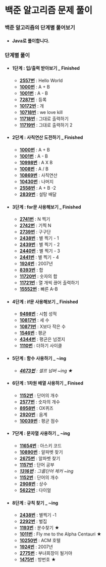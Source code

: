 # 백준 알고리즘 문제 풀이

### 백준 **알고리즘의** 단계별 풀어보기  

- #### Java로 풀이합니다.

### 단계별 풀이

- #### 1단계 : 입/출력 받아보기 _  Finished
  - [**2557번**](<https://github.com/audtjr9514/BaekJoon_Algorithm/blob/master/src/bj_2557.java>) : Hello World
  - [**1000번**](<https://github.com/audtjr9514/BaekJoon_Algorithm/blob/master/src/bj_1000.java>) : A + B
  - [**1001번**](<https://github.com/audtjr9514/BaekJoon_Algorithm/blob/master/src/bj_1001.java>) : A - B
  - [**7287번**](<https://github.com/audtjr9514/BaekJoon_Algorithm/blob/master/src/bj_7287.java>) : 등록
  - [**10172번**](<https://github.com/audtjr9514/BaekJoon_Algorithm/blob/master/src/bj_10172.java>) : 개
  - [**10718번**](<https://github.com/audtjr9514/BaekJoon_Algorithm/blob/master/src/bj_10718.java>) : we love kill
  - [**11718번**](<https://github.com/audtjr9514/BaekJoon_Algorithm/blob/master/src/bj_11718.java>) : 그대로 출력하기
  - [**11719번**](<https://github.com/audtjr9514/BaekJoon_Algorithm/blob/master/src/bj_11719.java>) : 그대로 출력하기 2


- #### 2단계 : 사칙연산 도전하기  _ Finished
  - [**1000번**](<https://github.com/audtjr9514/BaekJoon_Algorithm/blob/master/src/bj_1000.java>) : A + B
  - [**1001번**](<https://github.com/audtjr9514/BaekJoon_Algorithm/blob/master/src/bj_1001.java>) : A - B
  - [**10998번**](<https://github.com/audtjr9514/BaekJoon_Algorithm/blob/master/src/bj_10998.java>) : A X B
  - [**1008번**](<https://github.com/audtjr9514/BaekJoon_Algorithm/blob/master/src/bj_1008.java>) : A / B
  - [**10869번**](<https://github.com/audtjr9514/BaekJoon_Algorithm/blob/master/src/bj_10869.java>) : 사칙연산
  - [**10430번**](<https://github.com/audtjr9514/BaekJoon_Algorithm/blob/master/src/bj_10430.java>) : 나머지
  - [**2558번**](<https://github.com/audtjr9514/BaekJoon_Algorithm/blob/master/src/bj_2558.java>) : A + B -2
  - [**2839번**](<https://github.com/audtjr9514/BaekJoon_Algorithm/blob/master/src/bj_2839.java>) : 설탕 배달


- #### 3단계 : for문 사용해보기 _ Finished
  - [**2741번**](<https://github.com/audtjr9514/BaekJoon_Algorithm/blob/master/src/bj_2741.java>) : N 찍기
  - [**2742번**](<https://github.com/audtjr9514/BaekJoon_Algorithm/blob/master/src/bj_2742.java>) : 기찍 N
  - [**2739번**](<https://github.com/audtjr9514/BaekJoon_Algorithm/blob/master/src/bj_2739.java>) : 구구단
  - [**2438번**](<https://github.com/audtjr9514/BaekJoon_Algorithm/blob/master/src/bj_2438.java>) : 별 찍기 - 1
  - [**2439번**](<https://github.com/audtjr9514/BaekJoon_Algorithm/blob/master/src/bj_2439.java>) : 별 찍기 - 2
  - [**2440번**](<https://github.com/audtjr9514/BaekJoon_Algorithm/blob/master/src/bj_2440.java>) : 별 찍기 - 3
  - [**2441번**](<https://github.com/audtjr9514/BaekJoon_Algorithm/blob/master/src/bj_2441.java>) : 별 찍기 - 4
  - [**1924번**](<https://github.com/audtjr9514/BaekJoon_Algorithm/blob/master/src/bj_1924.java>) : 2007년
  - [**8393번**](<https://github.com/audtjr9514/BaekJoon_Algorithm/blob/master/src/bj_8393.java>) : 합
  - [**11720번**](<https://github.com/audtjr9514/BaekJoon_Algorithm/blob/master/src/bj_11720.java>) : 숫자의 합
  - [**11721번**](<https://github.com/audtjr9514/BaekJoon_Algorithm/blob/master/src/bj_11721.java>) : 열 개씩 끊어 출력하기
  - [**15552번**](<https://github.com/audtjr9514/BaekJoon_Algorithm/blob/master/src/bj_15552.java>) : 빠른 A-B

- #### 4단계 : if문 사용해보기 _ Finished
  - [**9498번**](<https://github.com/audtjr9514/BaekJoon_Algorithm/blob/master/src/bj_9498.java>) : 시험 성적
  - [**10817번**](<https://github.com/audtjr9514/BaekJoon_Algorithm/blob/master/src/bj_10817.java>) : 세 수
  - [**10871번**](<https://github.com/audtjr9514/BaekJoon_Algorithm/blob/master/src/bj_10871.java>) : X보다 작은 수
  - [**1546번**](<https://github.com/audtjr9514/BaekJoon_Algorithm/blob/master/src/bj_1546.java>) : 평균
  - [**4344번**](<https://github.com/audtjr9514/BaekJoon_Algorithm/blob/master/src/bj_4344.java>) : 평균은 넘겠지
  - [**1110번**](<https://github.com/audtjr9514/BaekJoon_Algorithm/blob/master/src/bj_1110.java>) : 더하기 사이클

- #### 5단계 : 함수 사용하기 _ ~ing
  - *[**4673번**](<https://github.com/audtjr9514/BaekJoon_Algorithm/blob/master/src/bj_4673.java>) : 셀프 넘버 ~ing ★*

- #### 6단계 : 1차원 배열 사용하기 _ Finised
  - [**1152번**](<https://github.com/audtjr9514/BaekJoon_Algorithm/blob/master/src/bj_1152.java>) : 단어의 개수
  - [**2577번**](<https://github.com/audtjr9514/BaekJoon_Algorithm/blob/master/src/bj_2577.java>) : 숫자의 개수
  - [**8958번**](<https://github.com/audtjr9514/BaekJoon_Algorithm/blob/master/src/bj_8958.java>) : OX퀴즈
  - [**2920번**](<https://github.com/audtjr9514/BaekJoon_Algorithm/blob/master/src/bj_2920.java>) : 음계
  - [**10039번**](<https://github.com/audtjr9514/BaekJoon_Algorithm/blob/master/src/bj_10039.java>) : 평균 점수

- #### 7단계 : 문자열 사용하기 _ ~ing
  - [**11654번**](<https://github.com/audtjr9514/BaekJoon_Algorithm/blob/master/src/bj_11654.java>) : 아스키 코드
  - [**10890번**](<https://github.com/audtjr9514/BaekJoon_Algorithm/blob/master/src/bj_110890.java>) : 알파벳 찾기
  - [**2675번**](<https://github.com/audtjr9514/BaekJoon_Algorithm/blob/master/src/bj_2675.java>) : 알파벳 찾기  
  - [**1157번**](<https://github.com/audtjr9514/BaekJoon_Algorithm/blob/master/src/bj_1157.java>) : 단어 공부
  - *[**1316번**](<https://github.com/audtjr9514/BaekJoon_Algorithm/blob/master/src/bj_1316.java>) : 그룹단어 체커 ~ing*
  - [**1152번**](<https://github.com/audtjr9514/BaekJoon_Algorithm/blob/master/src/bj_1152.java>) : 단어의 개수
  - [**2908번**](<https://github.com/audtjr9514/BaekJoon_Algorithm/blob/master/src/bj_2908.java>) : 상수
  - [**5622번**](<https://github.com/audtjr9514/BaekJoon_Algorithm/blob/master/src/bj_5622.java>) : 다이얼
  
- #### 8단계 : 규칙 찾기 _ ~ing
  - [**2438번**](<https://github.com/audtjr9514/BaekJoon_Algorithm/blob/master/src/bj_2438.java>) : 별찍기 -1
  - [**2292번**](<https://github.com/audtjr9514/BaekJoon_Algorithm/blob/master/src/bj_2292.java>) : 벌집
  - [**1193번**](<https://github.com/audtjr9514/BaekJoon_Algorithm/blob/master/src/bj_1193.java>) : 분수찾기 ★
  - [**1011번**](<https://github.com/audtjr9514/BaekJoon_Algorithm/blob/master/src/bj_1011.java>) : Fly me to the Alpha Centauri ★
  - [**10250번**](<https://github.com/audtjr9514/BaekJoon_Algorithm/blob/master/src/bj_10250.java>) : ACM 호텔
  - [**1924번**](<https://github.com/audtjr9514/BaekJoon_Algorithm/blob/master/src/bj_1924.java>) : 2007년
  - [**2775번**](<https://github.com/audtjr9514/BaekJoon_Algorithm/blob/master/src/bj_2775.java>) : 부녀회장이 될거야
  - [**1475번**](<https://github.com/audtjr9514/BaekJoon_Algorithm/blob/master/src/bj_1475.java>) : 방번호  ★ 